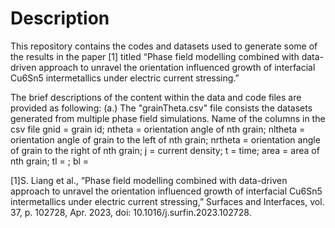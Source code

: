 # Description 
This repository contains the codes and datasets used to generate some of the results in the paper [1] titled 
“Phase field modelling combined with data-driven approach to unravel the orientation influenced growth of interfacial Cu6Sn5 intermetallics under electric current stressing.”

The brief descriptions of the content within the data and code files are provided as following:
(a.) The "grainTheta.csv" file consists the datasets generated from multiple phase field simulations.
   Name of the columns in the csv file
   gnid = grain id;
   ntheta = orientation angle of nth grain;
   nltheta = orientation angle of grain to the left of nth grain;
   nrtheta = orientation angle of grain to the right of nth grain;
   j = current density;
   t = time;
   area	= area of nth grain;
   tl = ;
   bl =

   [1]S. Liang et al., “Phase field modelling combined with data-driven approach to unravel the orientation influenced growth of interfacial Cu6Sn5 intermetallics under electric current stressing,” Surfaces and Interfaces, vol. 37, p. 102728, Apr. 2023, doi: 10.1016/j.surfin.2023.102728.
